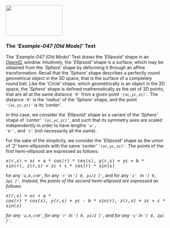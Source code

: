 <A href="http://www.opengl.org"><IMG src='https://www.khronos.org/assets/images/api_logos/opengl.png' border=0 width="180" height="97"></A>

<H3>The <i>'Example-047 (Old Mode)'</i> Test</H3>

The <i>'Example-047 (Old Mode)'</i> Test draws the <i>'Ellipsoid'</i> shape in an <A href="http://www.opengl.org"><i>OpenGL</i></A> window. Intuitively, the <i>'Ellipsoid'</i> shape is a surface, which may be obtained from the <i>'Sphere'</i> shape by deforming it through an affine transformation. Recall that the <i>'Sphere'</i> shape describes a perfectly round geometrical object in the 3D space, that is the surface of a completely round ball. Like the <i>'Circle'</i> shape, which geometrically is an object in the 2D space, the <i>'Sphere'</i> shape is defined mathematically as the set of 3D points, that are all at the same distance <code><i>'R'</i></code> from a given point <code><i>'(xc,yc,zc)'</i></code>. The distance <code><i>'R'</i></code> is the <i>'radius'</i> of the <i>'Sphere'</i> shape, and the point <code><i>'(xc,yc,zc)'</i></code> is its <i>'center'</i></code>.<p>In this case, we consider the <i>'Ellipsoid'</i> shape as a variant of the <i>'Sphere'</i> shape of <i>'center'</i></code> <code><i>'(xc,yc,zc)'</i></code>, and such that its symmetry axes are scaled independently in order to have lengths <code><i>'a'</i>, <i>'b'</i>'</code>, and <code><i>'c'</i></code> (not necessarily all the same).<p>For the sake of the simplicity, we consider the <i>'Ellipsoid'</i> shape as the union of <i>'2'</i> hemi-ellipsoids with the same <i>'center'</i></code> <code><i>'(xc,yc,zc)'</i></code>. The points of the first hemi-ellipsoid are expressed as follows:<p><pre>x(r,s) = xc + a * cos(r) * cos(s), y(r,s) = yc + b * sin(r), z(r,s) = zc + c * cos(r) * sin(s)</pre><p>for any <code><i>'a,b,c>0'</i></code>, for any <code><i>'r'</i></code> in <code><i>'[ 0, pi/2 ]'</i></code>, and for any <code><i>'s'
</i></code> in <code><i>'[ 0, 2*pi ]'</i></code>. Instead, the points of the second hemi-ellipsoid are expressed as follows:<p><pre>x(r,s) = xc + a * cos(r) * cos(s), y(r,s) = yc - b * sin(r), z(r,s) = zc + c * cos(r) * sin(s)</pre><p>for any <code><i>'a,b,c>0'</i></code>, for any <code><i>'r'</i></code> in <code><i>'[ 0, pi/2 ]'</i></code>, and for any <code><i>'s'</i></code> in <code><i>'[ 0, 2*pi ]'</i></code>.<p>